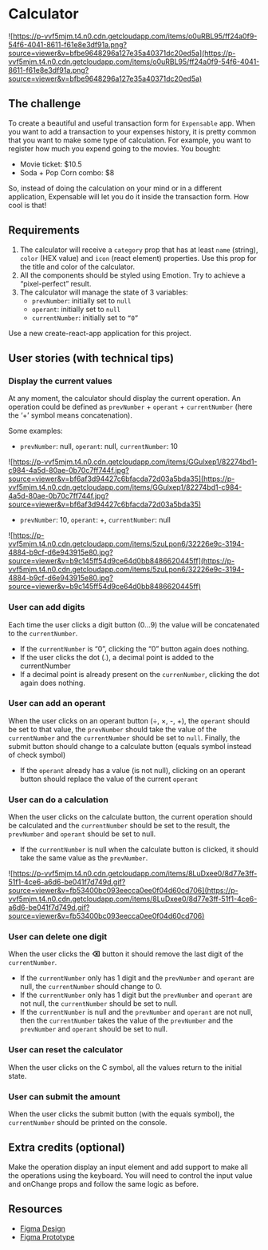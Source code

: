 # Calculator

![https://p-vvf5mjm.t4.n0.cdn.getcloudapp.com/items/o0uRBL95/ff24a0f9-54f6-4041-8611-f61e8e3df91a.png?source=viewer&v=bfbe9648296a127e35a40371dc20ed5a](https://p-vvf5mjm.t4.n0.cdn.getcloudapp.com/items/o0uRBL95/ff24a0f9-54f6-4041-8611-f61e8e3df91a.png?source=viewer&v=bfbe9648296a127e35a40371dc20ed5a)

## The challenge

To create a beautiful and useful transaction form for `Expensable` app. When you
want to add a transaction to your expenses history, it is pretty common that you
want to make some type of calculation. For example, you want to register how
much you expend going to the movies. You bought:

- Movie ticket: $10.5
- Soda + Pop Corn combo: $8

So, instead of doing the calculation on your mind or in a different application,
Expensable will let you do it inside the transaction form. How cool is that!

## Requirements

1. The calculator will receive a `category` prop that has at least `name`
   (string), `color` (HEX value) and `icon` (react element) properties. Use this
   prop for the title and color of the calculator.
2. All the components should be styled using Emotion. Try to achieve a
   “pixel-perfect” result.
3. The calculator will manage the state of 3 variables:
   - `prevNumber`: initially set to `null`
   - `operant`: initially set to `null`
   - `currentNumber`: initially set to `“0”`

Use a new create-react-app application for this project.

## User stories (with technical tips)

### Display the current values

At any moment, the calculator should display the current operation. An operation
could be defined as `prevNumber` + `operant` + `currentNumber` (here the ‘+’
symbol means concatenation).

Some examples:

- `prevNumber`: null, `operant`: null, `currentNumber`: 10

![https://p-vvf5mjm.t4.n0.cdn.getcloudapp.com/items/GGulxep1/82274bd1-c984-4a5d-80ae-0b70c7ff744f.jpg?source=viewer&v=bf6af3d94427c6bfacda72d03a5bda35](https://p-vvf5mjm.t4.n0.cdn.getcloudapp.com/items/GGulxep1/82274bd1-c984-4a5d-80ae-0b70c7ff744f.jpg?source=viewer&v=bf6af3d94427c6bfacda72d03a5bda35)

- `prevNumber`: 10, `operant`: +, `currentNumber`: null

![https://p-vvf5mjm.t4.n0.cdn.getcloudapp.com/items/5zuLpon6/32226e9c-3194-4884-b9cf-d6e943915e80.jpg?source=viewer&v=b9c145ff54d9ce64d0bb8486620445ff](https://p-vvf5mjm.t4.n0.cdn.getcloudapp.com/items/5zuLpon6/32226e9c-3194-4884-b9cf-d6e943915e80.jpg?source=viewer&v=b9c145ff54d9ce64d0bb8486620445ff)

### User can add digits

Each time the user clicks a digit button (0...9) the value will be concatenated
to the `currentNumber`.

- If the `currentNumber` is “0”, clicking the “0” button again does nothing.
- If the user clicks the dot (.), a decimal point is added to the currentNumber
- If a decimal point is already present on the `currenNumber`, clicking the dot
  again does nothing.

### User can add an operant

When the user clicks on an operant button (÷, ×, -, +), the `operant` should be
set to that value, the `prevNumber` should take the value of the `currentNumber`
and the `currentNumber` should be set to `null`. Finally, the submit button
should change to a calculate button (equals symbol instead of check symbol)

- If the `operant` already has a value (is not null), clicking on an operant
  button should replace the value of the current `operant`

### User can do a calculation

When the user clicks on the calculate button, the current operation should be
calculated and the `currentNumber` should be set to the result, the `prevNumber`
and `operant` should be set to null.

- If the `currentNumber` is null when the calculate button is clicked, it should
  take the same value as the `prevNumber`.

![https://p-vvf5mjm.t4.n0.cdn.getcloudapp.com/items/8LuDxee0/8d77e3ff-51f1-4ce6-a6d6-be041f7d749d.gif?source=viewer&v=fb53400bc093eecca0ee0f04d60cd706](https://p-vvf5mjm.t4.n0.cdn.getcloudapp.com/items/8LuDxee0/8d77e3ff-51f1-4ce6-a6d6-be041f7d749d.gif?source=viewer&v=fb53400bc093eecca0ee0f04d60cd706)

### User can delete one digit

When the user clicks the **⌫** button it should remove the last digit of the
`currentNumber`.

- If the `currentNumber` only has 1 digit and the `prevNumber` and `operant` are
  null, the `currentNumber` should change to 0.
- If the `currentNumber` only has 1 digit but the `prevNumber` and `operant` are
  not null, the `currentNumber` should be set to null.
- If the `currentNumber` is null and the `prevNumber` and `operant` are not
  null, then the `currentNumber` takes the value of the `prevNumber` and the
  `prevNumber` and `operant` should be set to null.

### User can reset the calculator

When the user clicks on the C symbol, all the values return to the initial
state.

### User can submit the amount

When the user clicks the submit button (with the equals symbol), the
`currentNumber` should be printed on the console.

## Extra credits (optional)

Make the operation display an input element and add support to make all the
operations using the keyboard. You will need to control the input value and
onChange props and follow the same logic as before.

## Resources

- [Figma Design](https://www.figma.com/file/Crqtn0kqnB1EKQWZVXE3of/?node-id=4347%3A1673)
- [Figma Prototype](https://www.figma.com/proto/Crqtn0kqnB1EKQWZVXE3of/Expensable-React?page-id=4347%3A1673&node-id=4347%3A1673&viewport=241%2C48%2C1.98&scaling=min-zoom&starting-point-node-id=4347%3A1674)
